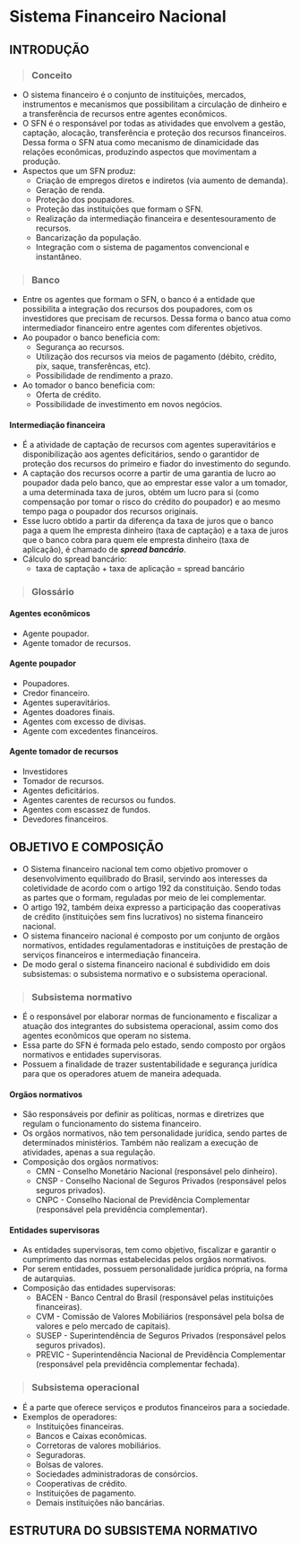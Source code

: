 # Sistema Financeiro Nacional

## INTRODUÇÃO

> ### Conceito
* O sistema financeiro é o conjunto de instituições, mercados, instrumentos e mecanismos que possibilitam a circulação de dinheiro e a transferência de recursos entre agentes econômicos.
* O SFN é o responsável por todas as atividades que envolvem a gestão, captação, alocação, transferência e proteção dos recursos financeiros. Dessa forma o SFN atua como mecanismo de dinamicidade das relações econômicas, produzindo aspectos que movimentam a produção.
* Aspectos que um SFN produz:
  - Criação de empregos diretos e indiretos (via aumento de demanda).
  - Geração de renda.
  - Proteção dos poupadores.
  - Proteção das instituições que formam o SFN.
  - Realização da intermediação financeira e desentesouramento de recursos.
  - Bancarização da população.
  - Integração com o sistema de pagamentos convencional e instantâneo.

> ### Banco
* Entre os agentes que formam o SFN, o banco é a entidade que possibilita a integração dos recursos dos poupadores, com os investidores que precisam de recursos. Dessa forma o banco atua como intermediador financeiro entre agentes com diferentes objetivos.
* Ao poupador o banco beneficia com:
  - Segurança ao recursos.
  - Utilização dos recursos via meios de pagamento (débito, crédito, pix, saque, transferêncas, etc).
  - Possibilidade de rendimento a prazo.
* Ao tomador o banco beneficia com:
  - Oferta de crédito.
  - Possibilidade de investimento em novos negócios.

#### Intermediação financeira
* É a atividade de captação de recursos com agentes superavitários e disponibilização aos agentes deficitários, sendo o garantidor de proteção dos recursos do primeiro e fiador do investimento do segundo. 
* A captação dos recursos ocorre a partir de uma garantia de lucro ao poupador dada pelo banco, que ao emprestar esse valor a um tomador, a uma determinada taxa de juros, obtém um lucro para si (como compensação por tomar o risco do crédito do poupador) e ao mesmo tempo paga o poupador dos recursos originais.
* Esse lucro obtido a partir da diferença da taxa de juros que o banco paga a quem lhe empresta dinheiro (taxa de captação) e a taxa de juros que o banco cobra para quem ele empresta dinheiro (taxa de aplicação), é chamado de ***spread bancário***.
* Cálculo do spread bancário:
  - taxa de captação + taxa de aplicação = spread bancário

> ### Glossário

#### Agentes econômicos
* Agente poupador.
* Agente tomador de recursos.

#### Agente poupador
* Poupadores.
* Credor financeiro.
* Agentes superavitários.
* Agentes doadores finais.
* Agentes com excesso de divisas.
* Agente com excedentes financeiros.

#### Agente tomador de recursos
* Investidores
* Tomador de recursos.
* Agentes deficitários.
* Agentes carentes de recursos ou fundos.
* Agentes com escassez de fundos.
* Devedores financeiros.

## OBJETIVO E COMPOSIÇÃO
* O Sistema financeiro nacional tem como objetivo promover o desenvolvimento equilibrado do Brasil, servindo aos interesses da coletividade de acordo com o artigo 192 da constituição. Sendo todas as partes que o formam, reguladas por meio de lei complementar. 
* O artigo 192, também deixa expresso a participação das cooperativas de crédito (instituições sem fins lucrativos) no sistema financeiro nacional.
* O sistema financeiro nacional é composto por um conjunto de orgãos normativos, entidades regulamentadoras e instituições de prestação de serviços financeiros e intermediação financeira.
* De modo geral o sistema financeiro nacional é subdividido em dois subsistemas: o subsistema normativo e o subsistema operacional.

> ### Subsistema normativo
* É o responsável por elaborar normas de funcionamento e fiscalizar a atuação dos integrantes do subsistema operacional, assim como dos agentes econômicos que operam no sistema.
* Essa parte do SFN é formada pelo estado, sendo composto por orgãos normativos e entidades supervisoras. 
* Possuem a finalidade de trazer sustentabilidade e segurança jurídica para que os operadores atuem de maneira adequada.

#### Orgãos normativos
* São responsáveis por definir as políticas, normas e diretrizes que regulam o funcionamento do sistema financeiro.
* Os orgãos normativos, não tem personalidade jurídica, sendo partes de determinados ministérios. Também não realizam a execução de atividades, apenas a sua regulação.
* Composição dos orgãos normativos:
  - CMN - Conselho Monetário Nacional (responsável pelo dinheiro).
  - CNSP - Conselho Nacional de Seguros Privados (responsável pelos seguros privados).
  - CNPC - Conselho Nacional de Previdência Complementar (responsável pela previdência complementar).

#### Entidades supervisoras
* As entidades supervisoras, tem como objetivo, fiscalizar e garantir o cumprimento das normas estabelecidas pelos orgãos normativos.
* Por serem entidades, possuem personalidade jurídica própria, na forma de autarquias.
* Composição das entidades supervisoras:
  - BACEN - Banco Central do Brasil (responsável pelas instituições financeiras).
  - CVM - Comissão de Valores Mobiliários (responsável pela bolsa de valores e pelo mercado de capitais).
  - SUSEP - Superintendência de Seguros Privados (responsável pelos seguros privados).
  - PREVIC - Superintendência Nacional de Previdência Complementar (responsável pela previdência complementar fechada).

> ### Subsistema operacional
* É a parte que oferece serviços e produtos financeiros para a sociedade.
* Exemplos de operadores:
  - Instituições financeiras.
  - Bancos e Caixas econômicas.
  - Corretoras de valores mobiliários.
  - Seguradoras.
  - Bolsas de valores.
  - Sociedades administradoras de consórcios.
  - Cooperativas de crédito.
  - Instituições de pagamento.
  - Demais instituições não bancárias.

## ESTRUTURA DO SUBSISTEMA NORMATIVO